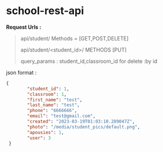 # school-rest-api

**Request Urls :**

>api/student/ Methods = [GET,POST,DELETE]
>
>api/student/<student_id>/ METHODS [PUT]
>
>query_params : student_id,classroom_id
for delete :by id

json format :
```json
{
        "student_id": 1,
        "classroom": 1,
        "first_name": "test",
        "last_name": "test",
        "phone": "6666666",
        "email": "test@gmail.com",
        "created": "2023-03-19T01:03:10.289047Z",
        "photo": "/media/student_pics/default.png",
        "apousies": 1,
        "user": 3
 }  
```

 
 
        
    




